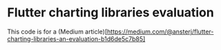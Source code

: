 # Flutter charting libraries evaluation

This code is for a (Medium article)[https://medium.com/@ansterj/flutter-charting-libraries-an-evaluation-b1d6de5c7b85]
